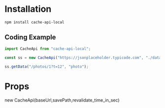 # Installation

    npm install cache-api-local

## Coding Example

```javascript
import CacheApi from "cache-api-local";

const ss = new CacheApi("https://jsonplaceholder.typicode.com", "./data", 100);
                        
ss.getData("/photos/1?t=12", "photo");
```

# Props

new CacheApi(baseUrl,savePath,revalidate_time_in_sec)